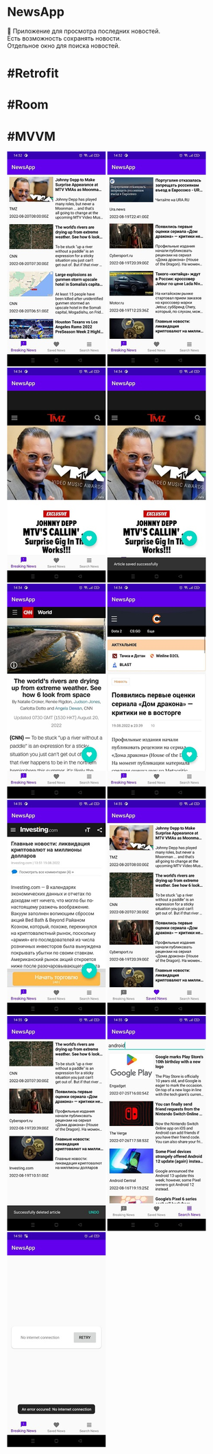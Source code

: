 # NewsApp
📰  Приложение для просмотра последних новостей.  
Есть возможность сохранять новости.  
Отдельное окно для поиска новостей.
# #Retrofit
# #Room
# #MVVM

![Скриншот приложения](https://github.com/FrikoGad/NewsApp/raw/main/screenshots/1.jpg)  ![Скриншот приложения](https://github.com/FrikoGad/NewsApp/raw/main/screenshots/2.jpg)  ![Скриншот приложения](https://github.com/FrikoGad/NewsApp/raw/main/screenshots/3.jpg)  ![Скриншот приложения](https://github.com/FrikoGad/NewsApp/raw/main/screenshots/4.jpg) ![Скриншот приложения](https://github.com/FrikoGad/NewsApp/raw/main/screenshots/5.jpg) ![Скриншот приложения](https://github.com/FrikoGad/NewsApp/raw/main/screenshots/6.jpg) ![Скриншот приложения](https://github.com/FrikoGad/NewsApp/raw/main/screenshots/7.jpg) ![Скриншот приложения](https://github.com/FrikoGad/NewsApp/raw/main/screenshots/8.jpg) ![Скриншот приложения](https://github.com/FrikoGad/NewsApp/raw/main/screenshots/9.jpg) ![Скриншот приложения](https://github.com/FrikoGad/NewsApp/raw/main/screenshots/10.jpg)  ![Скриншот приложения](https://github.com/FrikoGad/NewsApp/raw/main/screenshots/11.jpg)  
